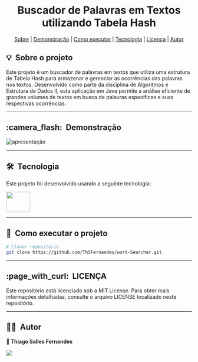 <h1 align="center"> Buscador de Palavras em Textos utilizando Tabela Hash </h1>

<div align="center">
	<a href="#about">Sobre</a> |
	<a href="#demo">Demonstração</a> |
	<a href="#installation">Como executar</a> |
	<a href="#technologie">Tecnologia</a> |
	<a href="#licence">Licença</a> |
	<a href="#author">Autor</a>
</div>

<h2 id="about">💡&nbsp; Sobre o projeto</h2>
Este projeto é um buscador de palavras em textos que utiliza uma estrutura de Tabela Hash para armazenar e gerenciar as ocorrências das palavras nos textos. Desenvolvido como parte da disciplina de Algoritmos e Estrutura de Dados II, esta aplicação em Java permite a análise eficiente de grandes volumes de textos em busca de palavras específicas e suas respectivas ocorrências.

---
<h2 id="demo">:camera_flash:&nbsp; Demonstração</h2>

![apresentação](https://github.com/ThSFernandes/word-Searcher/assets/112223120/70c646e4-f8b2-4bc6-bcbd-7ebfb28ecf29)

-----

<h2 id="technologie">🛠&nbsp; Tecnologia</h2>

Este projeto foi desenvolvido usando a seguinte tecnologia:

[ <img align="center"   height="55" width="65" src="https://cdn.jsdelivr.net/gh/devicons/devicon/icons/java/java-original-wordmark.svg" />](https://www.coursera.org/learn/orientacao-a-objetos-com-java)

---
<h2 id="installation">🚀&nbsp; Como executar o projeto</h2>

```bash
# Clonar repositório
git clone https://github.com/ThSFernandes/word-Searcher.git
```
---
<h2 id="licence">:page_with_curl:&nbsp; LICENÇA</h2>
Este repositório está licenciado sob a MIT License. Para obter mais informações detalhadas, consulte o arquivo LICENSE localizado neste repositório.

---

<h2 id="author">👨‍💻&nbsp; Autor</h2>

<b> 👤 Thiago Salles Fernandes<b>
<div style="display: inline_block">
  <a href="https://www.linkedin.com/in/thiago-salles-33a2b01ab" target="_blank"><img src="https://img.shields.io/badge/-LinkedIn-%230077B5?style=for-the-badge&logo=linkedin&logoColor=white" target="_blank"></a> 


